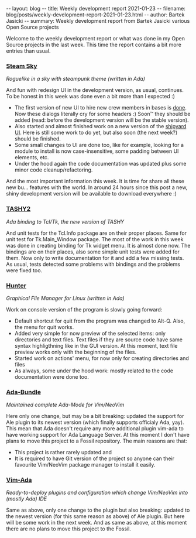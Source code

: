 -- layout: blog
-- title: Weekly development report 2021-01-23
-- filename: blog/posts/weekly-development-report-2021-01-23.html
-- author: Bartek Jasicki
-- summary: Weekly development report from Bartek Jasicki various Open Source projects

Welcome to the weekly development report or what was done in my Open Source
projects in the last week. This time the report contains a bit more entries
than usual.

### [Steam Sky](https://www.laeran.pl/repositories/steamsky)

*Roguelike in a sky with steampunk theme (written in Ada)*

And fun with redesign UI in the development version, as usual, continues.
To be honest in this week was done even a bit more than I expected :)

* The first version of new UI to hire new crew members in bases is
  [done](https://imgur.com/UVmy5Ge). Now these dialogs literally cry for some
  headers :) Soon™ they should be added (read: before the development version
  will be the stable version).
* Also started and almost finished work on a new version of the
  [shipyard UI](https://imgur.com/i1JgQMC). Here is still some work to do yet,
  but also soon (the next week?) should be finished.
* Some small changes to UI are done too, like for example, looking for a module
  to install is now case-insensitive, some padding between UI elements, etc.
* Under the hood again the code documentation was updated plus some minor code
  cleanup/refactoring.

And the most important information this week. It is time for share all these
new bu... features with the world. In around 24 hours since this post a new,
shiny development version will be available to download everywhere :)

### [TASHY2](https://www.laeran.pl/repositories/tashy2)

*Ada binding to Tcl/Tk, the new version of TASHY*

And unit tests for the Tcl.Info package are on their proper places. Same for
unit test for Tk.Main_Window package. The most of the work in this week was done in
creating binding for Tk widget menu. It is almost done now. The bindings are on
their places, also some simple unit tests were added for them. Now only to
write documentation for it and add a few missing tests. As usual, tests
detected some problems with bindings and the problems were fixed too.

### [Hunter](https://www.laeran.pl/repositories/hunter)

*Graphical File Manager for Linux (written in Ada)*

Work on console version of the program is slowly going forward:
* Default shortcut for quit from the program was changed to Alt-Q. Also, the
  menu for quit works.
* Added very simple for now preview of the selected items: only directories and
  text files. Text files if they are source code have same syntax
  highligthning like in the GUI version. At this moment, text file preview
  works only with the beginning of the files.
* Started work on actions' menu, for now only for creating directories and files
* As always, some under the hood work: mostly related to the code documentation
  were done too.

### [Ada-Bundle](https://github.com/thindil/Ada-Bundle)

*Maintained complete Ada-Mode for Vim/NeoVim*

Here only one change, but may be a bit breaking: updated the support for Ale
plugin to its newest version (which finally supports officialy Ada, yay).
This mean that Ada doesn't require any more additional plugin vim-ada to have
working support for Ada Language Server. At this moment I don't have plans to
move this project to a Fossil repository. The main reasons are that:
* This project is rather rarely updated and
* It is required to have Git version of the project so anyone can their
  favourite Vim/NeoVim package manager to install it easily.

### [Vim-Ada](https://github.com/thindil/vim-ada)

*Ready-to-deploy plugins and configuration which change Vim/NeoVim into (mostly
Ada) IDE*

Same as above, only one change to the plugin but also breaking: updated to the
newest version (for this same reason as above) of Ale plugin. But here will be
some work in the next week. And as same as above, at this moment there are no
plans to move this project to the Fossil.
